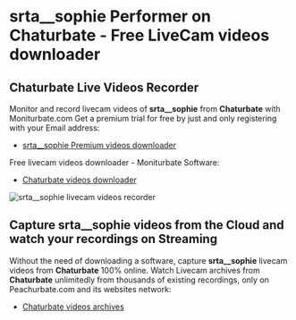# srta__sophie Performer on Chaturbate - Free LiveCam videos downloader

## Chaturbate Live Videos Recorder

Monitor and record livecam videos of **srta__sophie** from **Chaturbate** with Moniturbate.com
Get a premium trial for free by just and only registering with your Email address:
* [srta__sophie Premium videos downloader](https://moniturbate.com/request-demo-licence-key.html)

Free livecam videos downloader - Moniturbate Software:
* [Chaturbate videos downloader](https://moniturbate.com/moniturbate-download-software.html)

![srta__sophie livecam videos recorder](https://peachurnet.com/templates/moniturbate-software.png)


## Capture srta__sophie videos from the Cloud and watch your recordings on Streaming

Without the need of downloading a software, capture **srta__sophie** livecam videos from **Chaturbate** 100% online.
Watch Livecam archives from **Chaturbate** unlimitedly from thousands of existing recordings, only on Peachurbate.com and its websites network:
* [Chaturbate videos archives](https://peachurnet.com/)